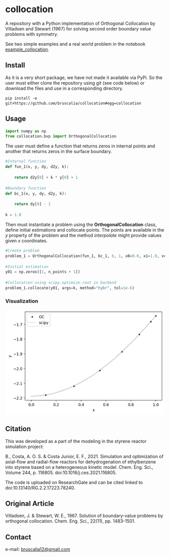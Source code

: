 # collocation
A repository with a Python implementation of Orthogonal Collocation by Villadsen and Stewart (1967) for solving second order boundary value problems with symmetry.

See two simple examples and a real world problem in the notebook [example_collocation](https://github.com/bruscalia/collocation/example_collocation.ipynb).

## Install
As it is a very short package, we have not made it available via PyPi. So the user must either clone the repository using git (see code below) or download the files and use in a corresponding directory.

```
pip install -e git+https://github.com/bruscalia/collocation#egg=collocation
```

## Usage

```python
import numpy as np
from collocation.bvp import OrthogonalCollocation
```

The user must define a function that returns zeros in internal points and another that returns zeros in the surface boundary.

```python
#Internal function
def fun_1(x, y, dy, d2y, k):
    
    return d2y[0] + k * y[0] + 1

#Boundary function
def bc_1(x, y, dy, d2y, k):
    
    return dy[0] - 1

k = 1.0
```

Then must instantiate a problem using the **OrthogonalCollocation** class, define initial estimations and collocate points. The points are available in the *y* property of the problem and the method *interpolate* might provide values given *x* coordinates.

```python
#Create problem
problem_1 = OrthogonalCollocation(fun_1, bc_1, 6, 1, x0=0.0, x1=1.0, vectorized=True)

#Initial estimation
y01 = np.zeros([1, n_points + 1])

#Collocation using scipy.optimize.root in backend
problem_1.collocate(y01, args=k, method="hybr", tol=1e-6)
```

### Visualization
![example1](./images/example1.png)

## Citation
This was developed as a part of the modeling in the styrene reactor simulation project:

B., Costa, A. O. S. & Costa Junior, E. F., 2021. Simulation and optimization of axial-flow and radial-flow reactors for dehydrogenation of ethylbenzene into styrene based on a heterogeneous kinetic model. Chem. Eng. Sci., Volume 244, p. 116805. doi:10.1016/j.ces.2021.116805.

The code is uploaded on ResearchGate and can be cited linked to doi:10.13140/RG.2.2.17223.78240.

## Original Article
Villadsen, J. & Stewart, W. E., 1967. Solution of boundary-value problems by orthogonal collocation. Chem. Eng. Sci., 22(11), pp. 1483-1501.

## Contact
e-mail: bruscalia12@gmail.com

